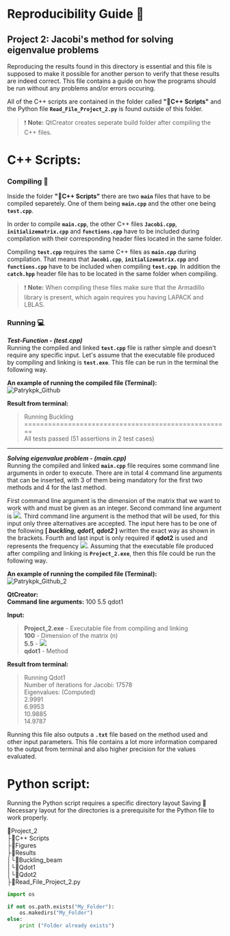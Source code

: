 # Reproducibility Guide :closed_book:


## Project 2: Jacobi's method for solving eigenvalue problems

Reproducing the results found in this directory is essential and this file is supposed
to make it possible for another person to verify that these results are indeed correct.
This file contains a guide on how the programs should be run without any problems and/or errors occuring.

All of the C++ scripts are contained in the folder called **":file_folder:C++ Scripts"** and the Python file **``Read_File_Project_2.py``** is found outside of this folder. 

> :exclamation: **Note:** QtCreator creates seperate build folder after compiling the C++ files.

# C++ Scripts:
### Compiling :link:
Inside the folder **":file_folder:C++ Scripts"** there are two **``main``** files that have to be compiled separetely. One of them being **``main.cpp``** and the other one being **``test.cpp``**.

In order to compile **``main.cpp``**, the other C++ files **``Jacobi.cpp``**, **``initializematrix.cpp``** and **``functions.cpp``** have to be included during compilation with their corresponding header files located in the same folder. 

Compiling **``test.cpp``** requires the same C++ files as **``main.cpp``** during compilation. That means that **``Jacobi.cpp``**, **``initializematrix.cpp``** and **``functions.cpp``** have to be included when compiling **``test.cpp``**. In addition the **``catch.hpp``** header file has to be located in the same folder when compiling.
> :exclamation: **Note:** When compiling these files make sure that the Armadillo library is present, which again requires you having LAPACK and LBLAS. 

### Running :computer:
***Test-Function - (test.cpp)***  
Running the compiled and linked **``test.cpp``** file is rather simple and doesn't require any specific input. Let's assume  that the executable file produced by compiling and linking is **``test.exe``**. This file can be run in the terminal the following way.

**An example of running the compiled file (Terminal):**  
![Patrykpk_Github](https://user-images.githubusercontent.com/54407312/65923538-9c428100-e3e9-11e9-9922-a30f84467974.png)

**Result from terminal:**  
>Running Buckling  
>\====================================================  
>All tests passed (51 assertions in 2 test cases)
___
***Solving eigenvalue problem - (main.cpp)***  
Running the compiled and linked **``main.cpp``** file requires some command line arguments in order to execute. There are in total 4 command line arguments that can be inserted, with 3 of them being mandatory for the first two methods and 4 for the last method.

First command line argument is the dimension of the matrix that we want to work with and must be given as an integer. Second command line argument is <img src="https://latex.codecogs.com/gif.latex?\rho_{max}"/>. Third command line argument is the method that will be used, for this input only three alternatives are accepted. The input here has to be one of the following **[ *buckling, qdot1, qdot2* ]** written the exact way as shown in the brackets. Fourth and last input is only required if **qdot2** is used and represents the frequency <img src="https://latex.codecogs.com/gif.latex?\omega_{r}"/>. Assuming that the executable file produced after compiling and linking is **``Project_2.exe``**, then this file could be run the following way.


**An example of running the compiled file (Terminal):**  
![Patrykpk_Github_2](https://user-images.githubusercontent.com/54407312/65923602-cf851000-e3e9-11e9-8857-e4098b02beec.png)


**QtCreator:**  
**Command line arguments:** 100 5.5 qdot1  

**Input:**
> **Project_2.exe** - Executable file from compiling and linking  
> **100** - Dimension of the matrix (n)  
> **5.5** - <img src="https://latex.codecogs.com/gif.latex?\rho_{max}"/>  
> **qdot1** - Method

**Result from terminal:**  
>Running Qdot1  
>Number of iterations for Jacobi: 17578  
>Eigenvalues: (Computed)  
>2.9991  
>6.9953  
>10.9885  
>14.9787  


Running this file also outputs a **``.txt``** file based on the method used and other input parameters. This file contains a lot more information compared to the output from terminal and also higher precision for the values evaluated. 
 
# Python script:
Running the Python script requires a specific directory layout 
Saving :floppy_disk:  
Necessary layout for the directories is a prerequisite for the Python file to work properly.

:file_folder:Project_2   
├:file_folder:C++ Scripts   
├:file_folder:Figures   
├:file_folder:Results   
**│└**:file_folder:Buckling_beam   
**│└**:file_folder:Qdot1   
**│└**:file_folder:Qdot2   
├:page_facing_up:Read_File_Project_2.py   

```python
import os

if not os.path.exists("My_Folder"):
	os.makedirs("My_Folder")
else:
	print ("Folder already exists")
```
